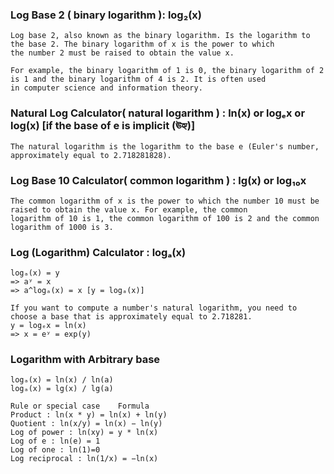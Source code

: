 ### Log Base 2 ( binary logarithm ): log₂(x)
```
Log base 2, also known as the binary logarithm. Is the logarithm to the base 2. The binary logarithm of x is the power to which
the number 2 must be raised to obtain the value x.

For example, the binary logarithm of 1 is 0, the binary logarithm of 2 is 1 and the binary logarithm of 4 is 2. It is often used
in computer science and information theory.
```

### Natural Log Calculator( natural logarithm ) : ln(x) or logₑx or log(x) [if the base of e is implicit (ঊহ্য)]
```
The natural logarithm is the logarithm to the base e (Euler's number, approximately equal to 2.718281828).
```
### Log Base 10 Calculator( common logarithm ) : lg(x) or log₁₀x
```
The common logarithm of x is the power to which the number 10 must be raised to obtain the value x. For example, the common 
logarithm of 10 is 1, the common logarithm of 100 is 2 and the common  logarithm of 1000 is 3.
```
### Log (Logarithm) Calculator :  logₐ(x)
```
logₐ(x) = y
=> aʸ = x
=> a^logₐ(x) = x [y = logₐ(x)]

If you want to compute a number's natural logarithm, you need to choose a base that is approximately equal to 2.718281.
y = logₑx = ln(x)
=> x = eʸ = exp(y)
```
### Logarithm with Arbitrary base
```
logₐ(x) = ln(x) / ln(a)
logₐ(x) = lg(x) / lg(a)
```
```
Rule or special case	Formula
Product	: ln(x * y) = ln(x) + ln(y)
Quotient : ln(x/y) = ln(x) − ln(y)
Log of power : ln(xy) = y * ln(x)
Log of e : ln(e) = 1
Log of one : ln(1)=0
Log reciprocal : ln(1/x) = −ln(x)
```

